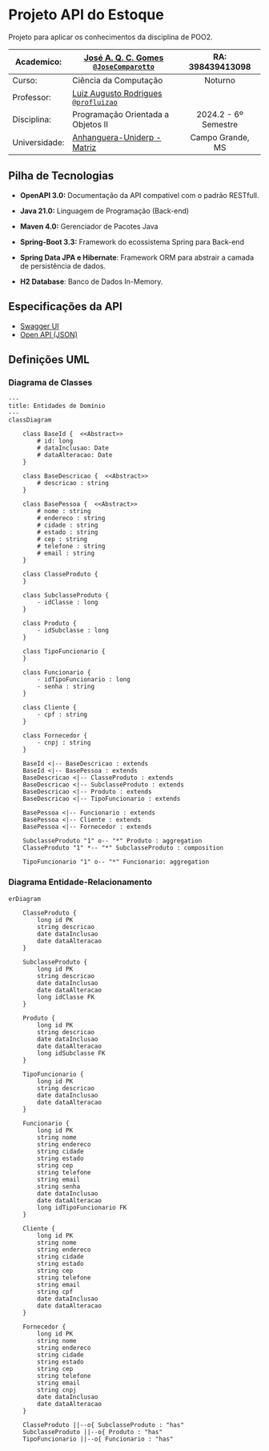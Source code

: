 # Projeto API do Estoque

Projeto para aplicar os conhecimentos da disciplina de POO2.

| Academico:    | [José A. Q. C. Gomes <code>@JoseComparotto</code>](https://github.com/JoseComparotto) | RA: 398439413098     |
| ------------- | ------------------------------------------------------------------------------------- | :------------------: |
| Curso:        | Ciência da Computação                                                                 | Noturno              |
| Professor:    | [Luiz Augusto Rodrigues <code>@profluizao</code>](https://github.com/profluizao)      |                      |
| Disciplina:   | Programação Orientada a Objetos II                                                    | 2024.2 - 6º Semestre |
| Universidade: | [Anhanguera-Uniderp - Matriz](https://www.uniderp.com.br/)                            | Campo Grande, MS     |

## Pilha de Tecnologias

- **OpenAPI 3.0:** Documentação da API compativel com o padrão RESTfull.

- **Java 21.0:** Linguagem de Programação (Back-end)

- **Maven 4.0:** Gerenciador de Pacotes Java

- **Spring-Boot 3.3:** Framework do ecossistema Spring para Back-end

- **Spring Data JPA e Hibernate**: Framework ORM para abstrair a camada de persistência de dados.

- **H2 Database**: Banco de Dados In-Memory.

## Especificações da API

- [Swagger UI](https://josecomparotto.github.io/poo2/projetos/estoque/pages/swagger-ui.html)
- [Open API (JSON)](./docs/openapi.json)

## Definições UML

### Diagrama de Classes

```mermaid
---
title: Entidades de Domínio
---
classDiagram

    class BaseId {  <<Abstract>>
        # id: long
        # dataInclusao: Date
        # dataAlteracao: Date
    }
    
    class BaseDescricao {  <<Abstract>>
        # descricao : string
    }
    
    class BasePessoa {  <<Abstract>>
        # nome : string
        # endereco : string
        # cidade : string
        # estado : string
        # cep : string
        # telefone : string
        # email : string
    }

    class ClasseProduto {
    }

    class SubclasseProduto {
        - idClasse : long
    }

    class Produto {
        - idSubclasse : long
    }

    class TipoFuncionario {
    }

    class Funcionario {
        - idTipoFuncionario : long
        - senha : string
    }

    class Cliente {
        - cpf : string
    }

    class Fornecedor {
        - cnpj : string
    }

    BaseId <|-- BaseDescricao : extends
    BaseId <|-- BasePessoa : extends
    BaseDescricao <|-- ClasseProduto : extends
    BaseDescricao <|-- SubclasseProduto : extends
    BaseDescricao <|-- Produto : extends
    BaseDescricao <|-- TipoFuncionario : extends

    BasePessoa <|-- Funcionario : extends
    BasePessoa <|-- Cliente : extends
    BasePessoa <|-- Fornecedor : extends

    SubclasseProduto "1" o-- "*" Produto : aggregation
    ClasseProduto "1" *-- "*" SubclasseProduto : composition

    TipoFuncionario "1" o-- "*" Funcionario: aggregation

```

### Diagrama Entidade-Relacionamento

```mermaid
erDiagram

    ClasseProduto {
        long id PK
        string descricao
        date dataInclusao
        date dataAlteracao
    }

    SubclasseProduto {
        long id PK
        string descricao
        date dataInclusao
        date dataAlteracao
        long idClasse FK
    }

    Produto {
        long id PK
        string descricao
        date dataInclusao
        date dataAlteracao
        long idSubclasse FK
    }

    TipoFuncionario {
        long id PK
        string descricao
        date dataInclusao
        date dataAlteracao
    }

    Funcionario {
        long id PK
        string nome
        string endereco
        string cidade
        string estado
        string cep
        string telefone
        string email
        string senha
        date dataInclusao
        date dataAlteracao
        long idTipoFuncionario FK
    }

    Cliente {
        long id PK
        string nome
        string endereco
        string cidade
        string estado
        string cep
        string telefone
        string email
        string cpf
        date dataInclusao
        date dataAlteracao
    }

    Fornecedor {
        long id PK
        string nome
        string endereco
        string cidade
        string estado
        string cep
        string telefone
        string email
        string cnpj
        date dataInclusao
        date dataAlteracao
    }

    ClasseProduto ||--o{ SubclasseProduto : "has"
    SubclasseProduto ||--o{ Produto : "has"
    TipoFuncionario ||--o{ Funcionario : "has"

```
